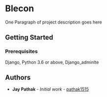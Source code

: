 # Blecon


One Paragraph of project description goes here

## Getting Started



### Prerequisites

Django,
Python 3.6 or above,
Django_adminlte


## Authors

* **Jay Pathak** - *Initial work* - [pathak1515](https://github.com/pathak1515)


